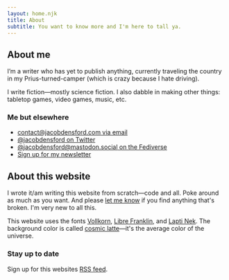 ```yaml
---
layout: home.njk
title: About
subtitle: You want to know more and I'm here to tall ya.
---
```


## About me

I’m a writer who has yet to publish anything, currently traveling the country in my Prius-turned-camper (which is crazy because I hate driving).

I write fiction—mostly science fiction. I also dabble in making other things: tabletop games, video games, music, etc.

### Me but elsewhere

- [contact@jacobdensford.com via email](mailto:contact@jacobdensford.com)
- [@jacobdensford on Twitter](https://twitter.com/jacobdensford/)
- [@jacobdensford@mastodon.social on the Fediverse](https://mastodon.social/@jacobdensford)
- [Sign up for my newsletter](https://tinyletter.com/jacobdensford)

## About this website

I wrote it/am writing this website from scratch&mdash;code and all. Poke around as much as you want. And please [let me know](https://github.com/jacobdensford/jacobdensford.com) if you find anything that's broken. I'm very new to all this.

This website uses the fonts [Vollkorn](http://vollkorn-typeface.com/), [Libre Franklin](https://fonts.google.com/specimen/Libre+Franklin), and [Lapti Nek](https://aurekfonts.github.io/?font=LaptiNekAF). The background color is called [cosmic latte](https://en.wikipedia.org/wiki/Cosmic_latte)&mdash;it's the average color of the universe.

### Stay up to date

Sign up for this websites [RSS feed](/feed.xml).
